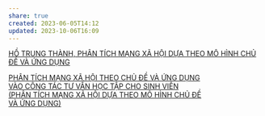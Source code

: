 ```yaml
---
share: true
created: 2023-06-05T14:12
updated: 2023-10-06T16:09
---
```

[HỒ TRUNG THÀNH, PHÂN TÍCH MẠNG XÃ HỘI DỰA THEO MÔ HÌNH CHỦ ĐỀ VÀ ỨNG DỤNG](https://sdh.uit.edu.vn/sites/default/files/201711/3_-_tom_tat_luan_an_-_ho_trung_thanh_-_20112017.pdf)

[PHÂN TÍCH MẠNG XÃ HỘI THEO CHỦ ĐỀ VÀ ỨNG DỤNG  
VÀO CÔNG TÁC TƯ VẤN HỌC TẬP CHO SINH VIÊN  
(PHÂN TÍCH MẠNG XÃ HỘI DỰA THEO MÔ HÌNH CHỦ ĐỀ  
VÀ ỨNG DỤNG)](https://sdh.uit.edu.vn/sites/default/files/201510/slide_bao_cao_hoc_thuat_-_lan_1_-_ho_trung_thanh.pdf)
